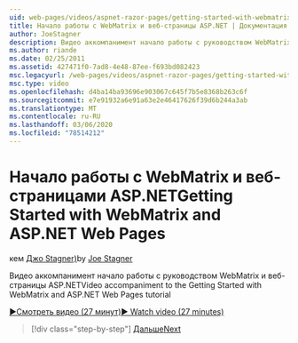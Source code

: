 ```yaml
---
uid: web-pages/videos/aspnet-razor-pages/getting-started-with-webmatrix-and-aspnet-web-pages
title: Начало работы с WebMatrix и веб-страницы ASP.NET | Документация Майкрософт
author: JoeStagner
description: Видео аккомпанимент начало работы с руководством WebMatrix и веб-страницы ASP.NET
ms.author: riande
ms.date: 02/25/2011
ms.assetid: 427471f0-7ad8-4e48-87ee-f693bd082423
msc.legacyurl: /web-pages/videos/aspnet-razor-pages/getting-started-with-webmatrix-and-aspnet-web-pages
msc.type: video
ms.openlocfilehash: d4ba14ba93696e903067c645f7b5e8368b263c6f
ms.sourcegitcommit: e7e91932a6e91a63e2e46417626f39d6b244a3ab
ms.translationtype: MT
ms.contentlocale: ru-RU
ms.lasthandoff: 03/06/2020
ms.locfileid: "78514212"
---
```

# <a name="getting-started-with-webmatrix-and-aspnet-web-pages"></a><span data-ttu-id="9d906-103">Начало работы с WebMatrix и веб-страницами ASP.NET</span><span class="sxs-lookup"><span data-stu-id="9d906-103">Getting Started with WebMatrix and ASP.NET Web Pages</span></span>

<span data-ttu-id="9d906-104">кем [Джо Stagner)](https://github.com/JoeStagner)</span><span class="sxs-lookup"><span data-stu-id="9d906-104">by [Joe Stagner](https://github.com/JoeStagner)</span></span>

<span data-ttu-id="9d906-105">Видео аккомпанимент начало работы с руководством WebMatrix и веб-страницы ASP.NET</span><span class="sxs-lookup"><span data-stu-id="9d906-105">Video accompaniment to the Getting Started with WebMatrix and ASP.NET Web Pages tutorial</span></span>

[<span data-ttu-id="9d906-106">&#9654;Смотреть видео (27 минут)</span><span class="sxs-lookup"><span data-stu-id="9d906-106">&#9654; Watch video (27 minutes)</span></span>](https://channel9.msdn.com/Blogs/ASP-NET-Site-Videos/getting-started-with-webmatrix-and-aspnet-web-pages)

> [!div class="step-by-step"]
> [<span data-ttu-id="9d906-107">Дальше</span><span class="sxs-lookup"><span data-stu-id="9d906-107">Next</span></span>](introduction-to-aspnet-web-programming-using-the-razor-syntax.md)
